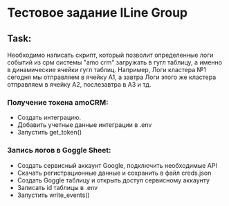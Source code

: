 # Тестовое задание ILine Group

## Task: 
Необходимо написать скрипт, который позволит определенные логи событий из срм системы "amo crm" загружать в гугл таблицу, а именно в динамические ячейки гугл таблиц. Например, Логи кластера №1 сегодня мы отправляем в ячейку A1, а завтра Логи этого же кластера отправляем в ячейку A2, послезавтра в A3 и тд.

### Получение токена amoCRM:
* Создать интеграцию.
* Добавить учетные данные интеграции в .env
* Запустить get_token()

### Запись логов в Goggle Sheet:
* Создать сервисный аккаунт Google, подключить необходимые API
* Скачать регистрационные данные и сохранить в файл creds.json
* Создать Goggle таблицу и открыть доступ сервисному аккаунту
* Записать id таблицы в .env
* Запустить write_events()